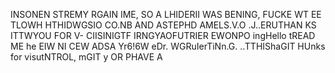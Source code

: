 INSONEN STREMY RGAIN IME, SO A LHIDERII WAS BENING,  FUCKE  WT EE TLOWH HTHIDWGSIO CO.NB AND ASTEPHD AMELS.V.O .J..ERUTHAN KS ITTWYOU FOR
V- CIISINIGTF  IRNGYAOFUTRIER EWONPO ingHello tREAD ME he EIW NI CEW ADSA Yr6!6W eDr. WGRuIerTiNn.G. ..TTHIShaGIT HUnks for visutNTROL,  mGIT y OR PHAVE A